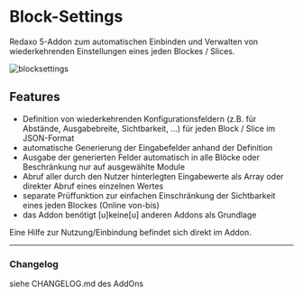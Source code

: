 ﻿Block-Settings
==============

Redaxo 5-Addon zum automatischen Einbinden und Verwalten von wiederkehrenden Einstellungen eines jeden Blockes / Slices.


![blocksettings](https://user-images.githubusercontent.com/4291047/100097706-391d7480-2e5d-11eb-9b44-0f0d2656bb88.jpg)

Features
--------
- Definition von wiederkehrenden Konfigurationsfeldern (z.B. für Abstände, Ausgabebreite, Sichtbarkeit, ...) für jeden Block / Slice im JSON-Format
- automatische Generierung der Eingabefelder anhand der Definition
- Ausgabe der generierten Felder automatisch in alle Blöcke oder Beschränkung nur auf ausgewählte Module
- Abruf aller durch den Nutzer hinterlegten Eingabewerte als Array oder direkter Abruf eines einzelnen Wertes
- separate Prüffunktion zur einfachen Einschränkung der Sichtbarkeit eines jeden Blockes (Online von-bis)
- das Addon benötigt [u]keine[u] anderen Addons als Grundlage

Eine Hilfe zur Nutzung/Einbindung befindet sich direkt im Addon.

-----

### Changelog
siehe CHANGELOG.md des AddOns